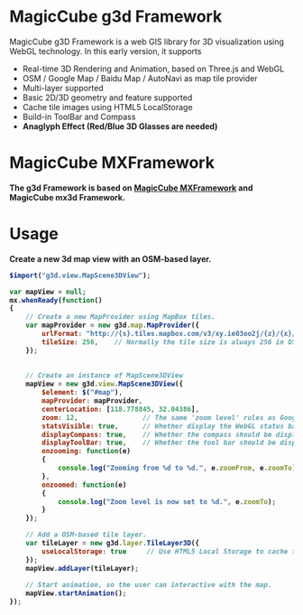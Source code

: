 # MagicCube g3d Framework
MagicCube g3D Framework is a web GIS library for 3D visualization using WebGL technology. In this early version, it supports
* Real-time 3D Rendering and Animation, based on Three.js and WebGL
* OSM / Google Map / Baidu Map / AutoNavi as map tile provider
* Multi-layer supported
* Basic 2D/3D geometry and feature supported
* Cache tile images using HTML5 LocalStorage
* Build-in ToolBar and Compass
* <b>Anaglyph Effect (Red/Blue 3D Glasses are needed)<b>

# MagicCube MXFramework
The g3d Framework is based on [MagicCube MXFramework](https://github.com/MagicCube/mxframework-core) and MagicCube mx3d Framework.

# Usage
Create a new 3d map view with an OSM-based layer.
```javascript
$import("g3d.view.MapScene3DView");

var mapView = null;
mx.whenReady(function()
{
    // Create a new MapProvider using MapBox tiles.
    var mapProvider = new g3d.map.MapProvider({
        urlFormat: "http://{s}.tiles.mapbox.com/v3/xy.ie03oo2j/{z}/{x}/{y}.png32",
        tileSize: 256,    // Normally the tile size is always 256 in OSM and Google
    });
    
    
    // Create an instance of MapScene3DView
    mapView = new g3d.view.MapScene3DView({
        $element: $("#map"),
        mapProvider: mapProvider,
        centerLocation: [118.778845, 32.04386],
        zoom: 12,                // The same 'zoom level' rules as Google Map.
        statsVisible: true,      // Whether display the WebGL status bar.
        displayCompass: true,    // Whether the compass should be displayed.
        displayToolBar: true,    // Whether the tool bar should be displayed.
        onzooming: function(e)
        {
            console.log("Zooming from %d to %d.", e.zoomFrom, e.zoomTo);
        },
        onzoomed: function(e)
        {
            console.log("Zoom level is now set to %d.", e.zoomTo);
        }
    });

    // Add a OSM-based tile layer.
    var tileLayer = new g3d.layer.TileLayer3D({
        useLocalStorage: true     // Use HTML5 Local Storage to cache the tiles.
    });
    mapView.addLayer(tileLayer);
    
    // Start animation, so the user can interactive with the map.
    mapView.startAnimation();
});
```
